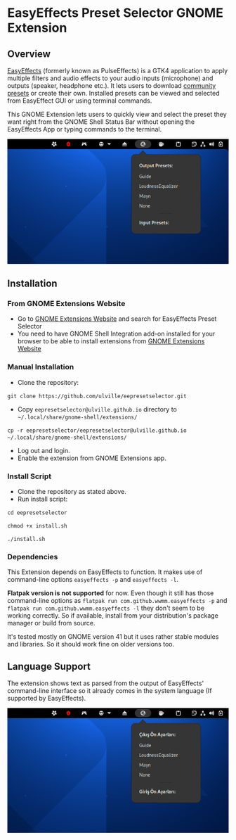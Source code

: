 # EasyEffects Preset Selector GNOME Extension

## Overview

[EasyEffects](https://github.com/wwmm/easyeffects) (formerly known as PulseEffects) is a GTK4 application to apply multiple filters and audio effects to your audio inputs (microphone) and outputs (speaker, headphone etc.). It lets users to download [community presets](https://github.com/wwmm/easyeffects/wiki/Community-presets) or create their own. Installed presets can be viewed and selected from EasyEffect GUI or using terminal commands.

This GNOME Extension lets users to quickly view and select the preset they want right from the GNOME Shell Status Bar without opening the EasyEffects App or typing commands to the terminal.

![Extension](./screenshots/screenshot.png)

## Installation

### From GNOME Extensions Website

- Go to [GNOME Extensions Website](https://extensions.gnome.org) and search for EasyEffects Preset Selector
- You need to have GNOME Shell Integration add-on installed for your browser to be able to install extensions from [GNOME Extensions Website](https://extensions.gnome.org)

### Manual Installation

- Clone the repository:
```
git clone https://github.com/ulville/eepresetselector.git
```
- Copy `eepresetselector@ulville.github.io` directory to `~/.local/share/gnome-shell/extensions/`
```
cp -r eepresetselector/eepresetselector@ulville.github.io ~/.local/share/gnome-shell/extensions/
```
- Log out and login.
- Enable the extension from GNOME Extensions app.

### Install Script

- Clone the repository as stated above.
- Run install script:
```
cd eepresetselector
```
```
chmod +x install.sh
```
```
./install.sh
```

### Dependencies

This Extension depends on EasyEffects to function. It makes use of command-line options `easyeffects -p` and `easyeffects -l`.

**Flatpak version is not supported** for now. Even though it still has those command-line options as `flatpak run com.github.wwmm.easyeffects -p` and `flatpak run com.github.wwmm.easyeffects -l` they don't seem to be working correctly. So if available, install from your distribution's package manager or build from source.

It's tested mostly on GNOME version 41 but it uses rather stable modules and libraries. So it should work fine on older versions too.

## Language Support

The extension shows text as parsed from the output of EasyEffects' command-line interface so it already comes in the system language (If supported by EasyEffects).

![When system language set to Turkish](./screenshots/screenshot-turkish.png)
